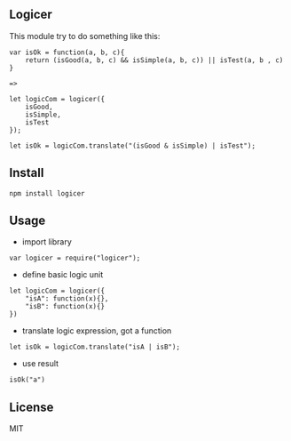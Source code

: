 ## Logicer

This module try to do something like this:

```
var isOk = function(a, b, c){
    return (isGood(a, b, c) && isSimple(a, b, c)) || isTest(a, b , c)
}

=>

let logicCom = logicer({
    isGood,
    isSimple,
    isTest
});

let isOk = logicCom.translate("(isGood & isSimple) | isTest");
```

## Install

`npm install logicer`

## Usage

- import library

```
var logicer = require("logicer");
```

- define basic logic unit

```
let logicCom = logicer({
    "isA": function(x){},
    "isB": function(x){}
})
```

- translate logic expression, got a function

```
let isOk = logicCom.translate("isA | isB");
```

- use result

```
isOk("a")
```

## License

MIT
